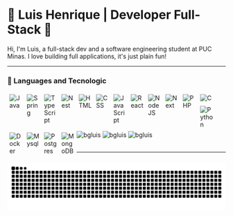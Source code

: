 # 🌲 Luis Henrique | Developer Full-Stack 🌲
<p>
	Hi, I'm Luis, a full-stack dev and a software engineering student at PUC Minas. I love building full applications, it's just plain fun!
</p>

---

### 🧰 Languages and Tecnologic


<div><img align="left" alt="Java" width="30" style="margin:5px;" src="https://cdn.jsdelivr.net/gh/devicons/devicon/icons/java/java-original.svg"/></div>
<div><img align="left" alt="Spring" width="30" style="margin:5px;" src="https://cdn.jsdelivr.net/gh/devicons/devicon/icons/spring/spring-original.svg" /></div>
<div><img align="left" alt="TypeScript" width="30" style="margin:5px;" src="https://cdn.jsdelivr.net/gh/devicons/devicon/icons/typescript/typescript-plain.svg" /></div>
<div><img align="left" alt="Nest" width="30" style="margin:5px;" src="https://cdn.jsdelivr.net/gh/devicons/devicon@latest/icons/nestjs/nestjs-original.svg" /></div>
<div><img align="left" alt="HTML" width="30" style="margin:5px;" src="https://cdn.jsdelivr.net/gh/devicons/devicon/icons/html5/html5-plain.svg" /></div>
<div><img align="left" alt="CSS" width="30" style="margin:5px;" src="https://cdn.jsdelivr.net/gh/devicons/devicon/icons/css3/css3-plain.svg" /></div>
<div><img align="left" alt="JavaScript" width="30" style="margin:5px;" src="https://cdn.jsdelivr.net/gh/devicons/devicon/icons/javascript/javascript-plain.svg" /></div>
<div><img align="left" alt="React" width="30" style="margin:5px;" src="https://cdn.jsdelivr.net/gh/devicons/devicon/icons/react/react-original.svg" /></div>
<div><img align="left" alt="NodeJS" width="30" style="margin:5px;" src="https://cdn.jsdelivr.net/gh/devicons/devicon/icons/nodejs/nodejs-original.svg" /></div>
<div><img align="left" alt="Next" width="30" style="margin:5px;" src="https://cdn.jsdelivr.net/gh/devicons/devicon@latest/icons/nextjs/nextjs-original.svg" /></div>
<div><img align="left" alt="PHP" width="30" style="margin:5px;" src="https://cdn.jsdelivr.net/gh/devicons/devicon@latest/icons/php/php-original.svg" /></div>
<div><img align="left" alt="C" width="30" style="margin:5px;" src="https://cdn.jsdelivr.net/gh/devicons/devicon@latest/icons/c/c-original.svg" /></div>
<div><img align="left" alt="Python" width="30" style="margin:5px;" src="https://cdn.jsdelivr.net/gh/devicons/devicon/icons/python/python-plain.svg" /></div>
<div><img align="left" alt="Docker" width="30" style="margin:5px;" src="https://cdn.jsdelivr.net/gh/devicons/devicon@latest/icons/docker/docker-original.svg" /></div>
<div><img align="left" alt="Mysql" width="30" style="margin:5px;" src="https://cdn.jsdelivr.net/gh/devicons/devicon@latest/icons/mysql/mysql-original-wordmark.svg" /></div>
<div><img align="left" alt="Postgres" width="30" style="margin:5px;" src="https://cdn.jsdelivr.net/gh/devicons/devicon@latest/icons/postgresql/postgresql-original.svg" /></div>
<div><img align="left" alt="MongoDB" width="30" style="margin:5px;" src="https://cdn.jsdelivr.net/gh/devicons/devicon@latest/icons/mongodb/mongodb-original.svg" /></div>

<br />

#

### 

<div>
	<img align="center" height="200" src="https://github-readme-stats.vercel.app/api/top-langs?username=bgluis&layout=compact&theme=dark&count_private=true" alt="bgluis" />
	<img align="center" height="200" src="https://github-readme-stats.vercel.app/api?username=bgluis&hide_title=true&hide_rank=true&show_icons=true&include_all_commits=true&count_private=true&theme=dark&icon_color=13A10E" alt="bgluis" />
	<img align="center" height="200" src="https://streak-stats.demolab.com?user=bgluis&theme=dark&ring=13A10E&fire=13A10E&currStreakLabel=13A10E" alt="bgluis" />
</div>
<br />

---

### 

<img src="https://raw.githubusercontent.com/bgluis/bgluis/output/snake.svg" alt="Snake animation" />
